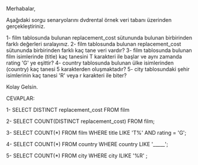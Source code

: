 Merhabalar,

Aşağıdaki sorgu senaryolarını dvdrental örnek veri tabanı üzerinden gerçekleştiriniz.

1- film tablosunda bulunan replacement_cost sütununda bulunan birbirinden farklı değerleri sıralayınız.
2- film tablosunda bulunan replacement_cost sütununda birbirinden farklı kaç tane veri vardır?
3- film tablosunda bulunan film isimlerinde (title) kaç tanesini T karakteri ile başlar ve aynı zamanda rating 'G' ye eşittir?
4- country tablosunda bulunan ülke isimlerinden (country) kaç tanesi 5 karakterden oluşmaktadır?
5- city tablosundaki şehir isimlerinin kaç tanesi 'R' veya r karakteri ile biter?

Kolay Gelsin.

CEVAPLAR:

1- SELECT DISTINCT replacement_cost FROM film

2- SELECT COUNT(DISTINCT replacement_cost) FROM film;

3- SELECT COUNT(*) FROM film WHERE title LIKE 'T%' AND rating = 'G';

4- SELECT COUNT(*) FROM country WHERE country LIKE '_____';

5- SELECT COUNT(*) FROM city WHERE city ILIKE '%R' ;